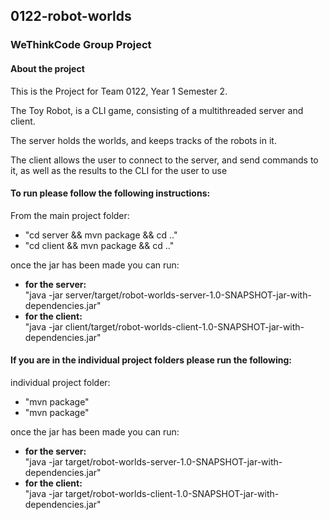## 0122-robot-worlds
### WeThinkCode Group Project

#### About the project
This is the Project for Team 0122, Year 1 Semester 2.

The Toy Robot, is a CLI game, consisting of a multithreaded server and client.

The server holds the worlds, and keeps tracks of the robots in it.

The client allows the user to connect to the server, and send commands to it, as well as the results to the CLI for the user to use

#### To run please follow the following instructions:

From the main project folder: 

- "cd server && mvn package && cd .."
- "cd client && mvn package && cd .."

once the jar has been made you can run: 

- **for the server:** <br/> "java -jar server/target/robot-worlds-server-1.0-SNAPSHOT-jar-with-dependencies.jar"
- **for the client:** <br/> "java -jar client/target/robot-worlds-client-1.0-SNAPSHOT-jar-with-dependencies.jar"

#### If you are in the individual project folders please run the following:

individual project folder:

- "mvn package"
- "mvn package"

once the jar has been made you can run:

- **for the server:** <br/>"java -jar target/robot-worlds-server-1.0-SNAPSHOT-jar-with-dependencies.jar"
- **for the client:** <br/>"java -jar target/robot-worlds-client-1.0-SNAPSHOT-jar-with-dependencies.jar"
